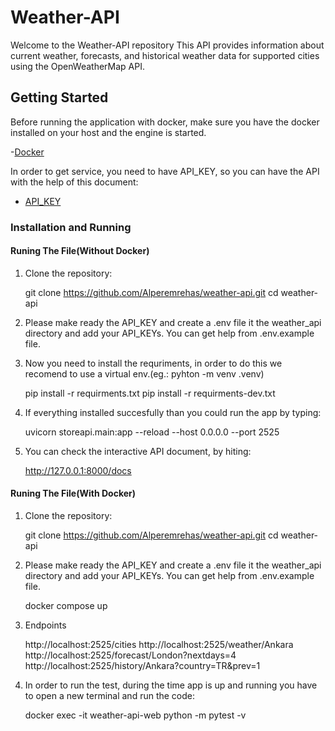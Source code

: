 # Weather-API

Welcome to the Weather-API repository This API provides information about current weather, forecasts, and historical weather data for supported cities using the OpenWeatherMap API.

## Getting Started
Before running the application with docker, make sure you have the docker installed on your host and the engine is started.

-[Docker](https://www.docker.com/products/docker-desktop/) 

In order to get service, you need to have API_KEY, so you can have the API with the help of this document:

- [API_KEY](https://openweathermap.org/appid)

### Installation and Running

#### Runing The File(Without Docker)

1. Clone the repository:
    
    git clone https://github.com/Alperemrehas/weather-api.git
    cd weather-api

2. Please make ready the API_KEY and create a .env file it the weather_api directory and add your API_KEYs. You can get help from .env.example file.

3. Now you need to install the requriments, in order to do this we recomend to use a virtual env.(eg.: pyhton -m venv .venv)

    pip install -r requirments.txt
    pip install -r requirments-dev.txt

4. If everything installed succesfully than you could run the app by typing: 

    uvicorn storeapi.main:app --reload --host 0.0.0.0 --port 2525

5. You can check the interactive API document, by hiting:
    
    http://127.0.0.1:8000/docs

#### Runing The File(With Docker)

1. Clone the repository:
    
    git clone https://github.com/Alperemrehas/weather-api.git
    cd weather-api

2. Please make ready the API_KEY and create a .env file it the weather_api directory and add your API_KEYs. You can get help from .env.example file.

    docker compose up 

3. Endpoints

    http://localhost:2525/cities
    http://localhost:2525/weather/Ankara
    http://localhost:2525/forecast/London?nextdays=4
    http://localhost:2525/history/Ankara?country=TR&prev=1

4. In order to run the test, during the time app is up and running you have to open a new terminal and run the code:

    docker exec -it weather-api-web python -m pytest -v
